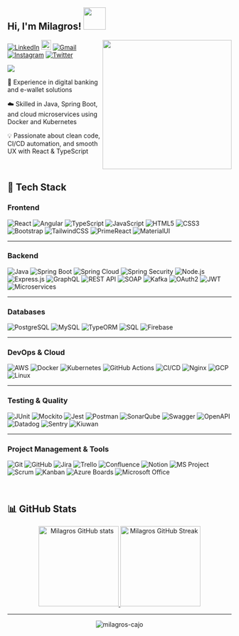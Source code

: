 
<h2> Hi, I'm Milagros! <img src="https://media.giphy.com/media/mGcNjsfWAjY5AEZNw6/giphy.gif" width="50"></h2>
<img align='right' src="https://i.pinimg.com/736x/94/07/a6/9407a6a07ab537bba429a4252334f707.jpg" width="290">
</em></p>

[![LinkedIn](https://img.shields.io/badge/LinkedIn-blue?style=flat&logo=linkedin&logoColor=white)](https://www.linkedin.com/in/cajo-vega)
[<img src="https://img.shields.io/github/followers/milagros-cajo?label=follow&style=social" height="22" title="Follow me" />](https://github.com/milagros-cajo) 
[![Gmail](https://img.shields.io/badge/Gmail-D14836?style=flat&logo=gmail&logoColor=white)](mailto:cajovegaa@gmail.com)
[![Instagram](https://img.shields.io/badge/Instagram-c13584?style=flat&logo=instagram&logoColor=white)](https://www.instagram.com/milacajo/)
[![Twitter](https://img.shields.io/badge/Twitter-%231DA1F2.svg?logo=Twitter&logoColor=white)](https://twitter.com/AgnihotriVatan)

  <a href="https://github.com/DenverCoder1/readme-typing-svg"><img src="https://readme-typing-svg.herokuapp.com?&font=IBM+Plex+Sans&color=abcdef&size=20&lines=Welcome+to+my+GitHub+Profile!;I'm+a+Fullstack+Developer;I'm+also+an+Industrial+and+Systems+Engineer" /></a>
</p>

 <p align="left">  

  💼 Experience in digital banking and e-wallet solutions<br>
  
  ☁️ Skilled in Java, Spring Boot, and cloud microservices using Docker and Kubernetes<br>
  
  💡 Passionate about clean code, CI/CD automation, and smooth UX with React & TypeScript

<br>

## 🧰 Tech Stack

### Frontend
![React](https://img.shields.io/badge/React-20232A?logo=react&logoColor=61DAFB&style=for-the-badge)
![Angular](https://img.shields.io/badge/Angular-DD0031?logo=angular&logoColor=white&style=for-the-badge)
![TypeScript](https://img.shields.io/badge/TypeScript-007ACC?logo=typescript&logoColor=white&style=for-the-badge)
![JavaScript](https://img.shields.io/badge/JavaScript-F7DF1E?logo=javascript&logoColor=black&style=for-the-badge)
![HTML5](https://img.shields.io/badge/HTML5-E34F26?logo=html5&logoColor=white&style=for-the-badge)
![CSS3](https://img.shields.io/badge/CSS3-1572B6?logo=css3&logoColor=white&style=for-the-badge)
![Bootstrap](https://img.shields.io/badge/Bootstrap-563D7C?logo=bootstrap&logoColor=white&style=for-the-badge)
![TailwindCSS](https://img.shields.io/badge/TailwindCSS-38B2AC?logo=tailwind-css&logoColor=white&style=for-the-badge)
![PrimeReact](https://img.shields.io/badge/PrimeReact-00C58E?logo=primefaces&logoColor=white&style=for-the-badge)
![MaterialUI](https://img.shields.io/badge/Material_UI-007FFF?logo=mui&logoColor=white&style=for-the-badge)

---

### Backend
![Java](https://img.shields.io/badge/Java-ED8B00?logo=openjdk&logoColor=white&style=for-the-badge)
![Spring Boot](https://img.shields.io/badge/Spring_Boot-6DB33F?logo=spring-boot&logoColor=white&style=for-the-badge)
![Spring Cloud](https://img.shields.io/badge/Spring_Cloud-6DB33F?logo=spring&logoColor=white&style=for-the-badge)
![Spring Security](https://img.shields.io/badge/Spring_Security-6DB33F?logo=springsecurity&logoColor=white&style=for-the-badge)
![Node.js](https://img.shields.io/badge/Node.js-339933?logo=node.js&logoColor=white&style=for-the-badge)
![Express.js](https://img.shields.io/badge/Express.js-404D59?style=for-the-badge)
![GraphQL](https://img.shields.io/badge/GraphQL-E10098?logo=graphql&logoColor=white&style=for-the-badge)
![REST API](https://img.shields.io/badge/REST_API-02569B?logo=rest&logoColor=white&style=for-the-badge)
![SOAP](https://img.shields.io/badge/SOAP-1B1464?logo=w3c&logoColor=white&style=for-the-badge)
![Kafka](https://img.shields.io/badge/Kafka-231F20?logo=apache-kafka&logoColor=white&style=for-the-badge)
![OAuth2](https://img.shields.io/badge/OAuth2-EB5424?logo=auth0&logoColor=white&style=for-the-badge)
![JWT](https://img.shields.io/badge/JWT-000000?logo=jsonwebtokens&logoColor=white&style=for-the-badge)
![Microservices](https://img.shields.io/badge/Microservices-005571?logo=microservices&logoColor=white&style=for-the-badge)

---

### Databases
![PostgreSQL](https://img.shields.io/badge/PostgreSQL-316192?logo=postgresql&logoColor=white&style=for-the-badge)
![MySQL](https://img.shields.io/badge/MySQL-005C84?logo=mysql&logoColor=white&style=for-the-badge)
![TypeORM](https://img.shields.io/badge/TypeORM-F37626?logo=typeorm&logoColor=white&style=for-the-badge)
![SQL](https://img.shields.io/badge/SQL-003B57?logo=database&logoColor=white&style=for-the-badge)
![Firebase](https://img.shields.io/badge/Firebase-039BE5?logo=firebase&logoColor=white&style=for-the-badge)

---

### DevOps & Cloud
![AWS](https://img.shields.io/badge/AWS-232F3E?logo=amazon-aws&logoColor=white&style=for-the-badge)
![Docker](https://img.shields.io/badge/Docker-2496ED?logo=docker&logoColor=white&style=for-the-badge)
![Kubernetes](https://img.shields.io/badge/Kubernetes-326CE5?logo=kubernetes&logoColor=white&style=for-the-badge)
![GitHub Actions](https://img.shields.io/badge/GitHub_Actions-2088FF?logo=github-actions&logoColor=white&style=for-the-badge)
![CI/CD](https://img.shields.io/badge/CI/CD-2188FF?logo=github&logoColor=white&style=for-the-badge)
![Nginx](https://img.shields.io/badge/Nginx-009639?logo=nginx&logoColor=white&style=for-the-badge)
![GCP](https://img.shields.io/badge/GCP-4285F4?logo=google-cloud&logoColor=white&style=for-the-badge)
![Linux](https://img.shields.io/badge/Linux-FCC624?logo=linux&logoColor=black&style=for-the-badge)

---

### Testing & Quality
![JUnit](https://img.shields.io/badge/JUnit-25A162?logo=junit5&logoColor=white&style=for-the-badge)
![Mockito](https://img.shields.io/badge/Mockito-25A162?style=for-the-badge)
![Jest](https://img.shields.io/badge/Jest-C21325?logo=jest&logoColor=white&style=for-the-badge)
![Postman](https://img.shields.io/badge/Postman-FF6C37?logo=postman&logoColor=white&style=for-the-badge)
![SonarQube](https://img.shields.io/badge/SonarQube-4E9BCD?logo=sonarqube&logoColor=white&style=for-the-badge)
![Swagger](https://img.shields.io/badge/Swagger-85EA2D?logo=swagger&logoColor=black&style=for-the-badge)
![OpenAPI](https://img.shields.io/badge/OpenAPI-6BA539?logo=openapiinitiative&logoColor=white&style=for-the-badge)
![Datadog](https://img.shields.io/badge/Datadog-632CA6?logo=datadog&logoColor=white&style=for-the-badge)
![Sentry](https://img.shields.io/badge/Sentry-362D59?logo=sentry&logoColor=white&style=for-the-badge)
![Kiuwan](https://img.shields.io/badge/Kiuwan-0081C6?logo=checkmarx&logoColor=white&style=for-the-badge)

---

### Project Management & Tools
![Git](https://img.shields.io/badge/Git-F05032?logo=git&logoColor=white&style=for-the-badge)
![GitHub](https://img.shields.io/badge/GitHub-181717?logo=github&logoColor=white&style=for-the-badge)
![Jira](https://img.shields.io/badge/Jira-0052CC?logo=jira&logoColor=white&style=for-the-badge)
![Trello](https://img.shields.io/badge/Trello-0079BF?logo=trello&logoColor=white&style=for-the-badge)
![Confluence](https://img.shields.io/badge/Confluence-172B4D?logo=confluence&logoColor=white&style=for-the-badge)
![Notion](https://img.shields.io/badge/Notion-000000?logo=notion&logoColor=white&style=for-the-badge)
![MS Project](https://img.shields.io/badge/MS_Project-217346?logo=microsoft&logoColor=white&style=for-the-badge)
![Scrum](https://img.shields.io/badge/Scrum-6DB33F?logo=scrumalliance&logoColor=white&style=for-the-badge)
![Kanban](https://img.shields.io/badge/Kanban-007ACC?logo=kanban&logoColor=white&style=for-the-badge)
![Azure Boards](https://img.shields.io/badge/Azure_Boards-0078D7?logo=azure-devops&logoColor=white&style=for-the-badge)
![Microsoft Office](https://img.shields.io/badge/Microsoft_Office-D83B01?logo=microsoft-office&logoColor=white&style=for-the-badge)

<br>

## 📊 GitHub Stats

<p align="center">
  <a href="https://github.com/milagros-cajo">
    <img src="https://github-readme-stats.vercel.app/api?username=milagros-cajo&show_icons=true&theme=dracula" alt="Milagros GitHub stats" height="180"/>
  </a>
  <a href="https://git.io/streak-stats">
    <img src="https://github-readme-streak-stats.herokuapp.com/?user=milagros-cajo&theme=dracula" alt="Milagros GitHub Streak" height="180"/>
  </a>
</p>

<hr>

<p align="center">
  <img src="https://komarev.com/ghpvc/?username=milagros-cajo&label=Profile%20views&color=0e75b6&style=flat" alt="milagros-cajo" />
</p>

